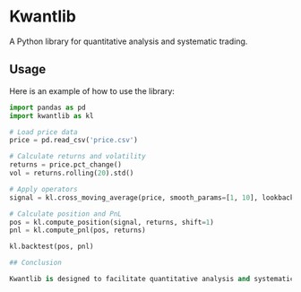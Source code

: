 # Kwantlib

A Python library for quantitative analysis and systematic trading.


## Usage

Here is an example of how to use the library:

```python
import pandas as pd
import kwantlib as kl

# Load price data
price = pd.read_csv('price.csv')

# Calculate returns and volatility
returns = price.pct_change()
vol = returns.rolling(20).std()

# Apply operators
signal = kl.cross_moving_average(price, smooth_params=[1, 10], lookback_params=[100, 200])

# Calculate position and PnL
pos = kl.compute_position(signal, returns, shift=1)
pnl = kl.compute_pnl(pos, returns)

kl.backtest(pos, pnl)

## Conclusion

Kwantlib is designed to facilitate quantitative analysis and systematic trading. Feel free to explore the various features offered by this library.


